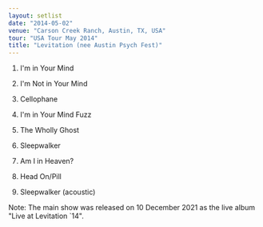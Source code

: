```yaml
---
layout: setlist
date: "2014-05-02"
venue: "Carson Creek Ranch, Austin, TX, USA"
tour: "USA Tour May 2014"
title: "Levitation (nee Austin Psych Fest)"
---
```



 1. I'm in Your Mind

 2. I'm Not in Your Mind

 3. Cellophane

 4. I'm in Your Mind Fuzz

 5. The Wholly Ghost

 6. Sleepwalker

 7. Am I in Heaven?

 8. Head On/Pill

 9. Sleepwalker
    (acoustic)


Note: The main show was released on 10 December 2021 as the live album "Live at Levitation `14".
